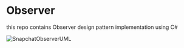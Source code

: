 # Observer
this repo contains Observer design pattern implementation using C#


![SnapchatObserverUML](https://lucid.app/publicSegments/view/614bc7fd-6b7c-4691-8602-75d148f6ee62/image.png)